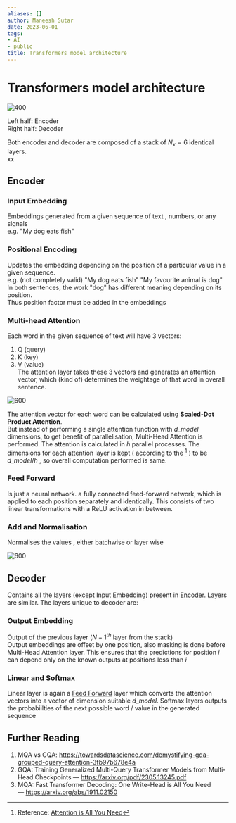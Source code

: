 ```yaml
---
aliases: []
author: Maneesh Sutar
date: 2023-06-01
tags:
- AI
- public
title: Transformers model architecture
---
```


# Transformers model architecture

![400](Artifacts/Transformers_architecture.jpeg)

Left half: Encoder  
Right half: Decoder

Both encoder and decoder are composed of a stack of $N_x = 6$ identical layers.  
xx

## Encoder

### Input Embedding

Embeddings generated from a given sequence of text , numbers, or any signals  
e.g. "My dog eats fish"

### Positional Encoding

Updates the embedding depending on the position of a particular value in a given sequence.  
e.g. (not completely valid) "My dog eats fish" "My favourite animal is dog"  
In both sentences, the work "dog" has different meaning depending on its position.  
Thus position factor must be added in the embeddings

### Multi-head Attention

Each word in the given sequence of text will have 3 vectors:

1. Q (query)
1. K (key)
1. V (value)  
   The attention layer takes these 3 vectors and generates an attention vector, which (kind of) determines the weightage of that word in overall sentence.

![600](Artifacts/Multi_head_attention.jpeg)

The attention vector for each word can be calculated using **Scaled-Dot Product Attention**.  
But instead of performing a single attention function with $d\_{model}$ dimensions, to get benefit of parallelisation, Multi-Head Attention is performed. The attention is calculated in $h$ parallel processes. The dimensions for each attention layer is kept ( according to the [^1] ) to be $d\_{model} / h$ , so overall computation performed is same.

[^1]: Reference: [Attention is All You Need](https://arxiv.org/abs/1706.03762)

### Feed Forward

Is just a neural network. a fully connected feed-forward network, which is applied to each position separately and identically. This consists of two linear transformations with a ReLU activation in between.

### Add and Normalisation

Normalises the values , either batchwise or layer wise

![600](Artifacts/normalization_types.jpeg)

## Decoder

Contains all the layers (except Input Embedding) present in [Encoder](#encoder). Layers are similar. The layers unique to decoder are:

### Output Embedding

Output of the previous layer ($N-1 ^{th}$ layer from the stack)  
Output embeddings are offset by one position, also masking is done before Multi-Head Attention layer. This ensures that the predictions for position $i$ can depend only on the known outputs at positions less than $i$

### Linear and Softmax

Linear layer is again a [Feed Forward](#feed-forward) layer which converts the attention vectors into a vector of dimension suitable $d\_{model}$. Softmax layers outputs the probabiilties of the next possible word / value in the generated sequence

## Further Reading

1. MQA vs GQA: <https://towardsdatascience.com/demystifying-gqa-grouped-query-attention-3fb97b678e4a>
1. GQA: Training Generalized Multi-Query Transformer Models from Multi-Head Checkpoints — <https://arxiv.org/pdf/2305.13245.pdf>
1. MQA: Fast Transformer Decoding: One Write-Head is All You Need — <https://arxiv.org/abs/1911.02150>
